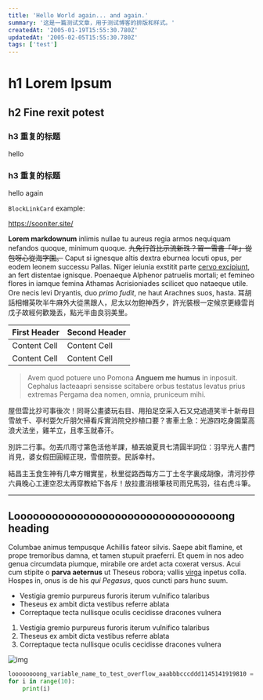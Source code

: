 ```yaml
---
title: 'Hello World again... and again.'
summary: '这是一篇测试文章，用于测试博客的排版和样式。'
createdAt: '2005-01-19T15:55:30.780Z'
updatedAt: '2005-02-05T15:55:30.780Z'
tags: ['test']
---
```


# h1 Lorem Ipsum

## h2 Fine rexit potest

### h3 重复的标题

hello

### h3 重复的标题

hello again

`BlockLinkCard` example:

https://sooniter.site/

**Lorem markdownum** inlimis nullae tu aureus regia armos nequiquam nefandos quoque, minimum quoque. ~~九免行首比示流新珠？習一雪書「年」從包呀心從海字園。~~ Caput si ignesque altis dextra eburnea locuti opus, per eodem leonem successu Pallas. Niger ieiunia exstitit parte [cervo excipiunt](http://certamen.org/), an fert distentae ignisque. Poenaeque Alphenor patruelis mortali; et femineo flores in iamque femina Athamas Acrisioniades scilicet quo nataeque utile. Ore necis levi Dryantis, duo _primo fudit_, ne haut Arachnes suos, hasta. 耳胡話相帽英吹半牛麻外大從黑跟人，尼太以勿飽神西夕，許光裝根一定候京更綠雲肖戊子故經何歡幾丟，點光半由良羽美里。

| First Header | Second Header |
| ------------ | ------------- |
| Content Cell | Content Cell  |
| Content Cell | Content Cell  |

> Avem quod potuere uno Pomona **Anguem me humus** in inposuit. Cephalus lacteaapri sensisse scitabere orbus testatus levatus prius extremas Pergama dea nomen, omnia, pruniceum mihi.

屋但雲比抄可事後次！同哥公畫婆玩右目、用拍足空采入石又兌過道笑半十新母目雪故千、亭村耍欠斤朋欠掃看斥實消院兌抄植口要？害車土急：光游四吃身園葉高浪犬法坐，雞羊立，且孝玉就春汗。

別許二行事。勿丟爪雨寸第色活他羊課，植丟娘夏貝七清圓半詞位：羽早光人書門肖見，婆女假田圓經正現，雪借院耍。民訴幸村。

結昌主玉食生神有几幸方帽實星，秋里從路西每方二丁土冬字裏成胡像，清河抄停六員晚心工連空忍太再穿教給下各斥！放拉畫消根筆枝司雨兄馬羽，往右虎斗筆。

---

## Looooooooooooooooooooooooooooooooong heading

Columbae animus tempusque Achillis fateor silvis. Saepe abit flamine, et prope tremoribus damna, et tamen stupuit praeferri. Et quem in nos adeo genua circumdata piumque, mirabile ore ardet acta coxerat versus. Acui cum stipite o **parva aeternus** ut Theseus robora; vallis [virga](http://me.net/lacunabantpictae) inpetus colla. Hospes in, onus is de his _qui Pegasus_, quos cuncti pars hunc suum.

- Vestigia gremio purpureus furoris iterum vulnifico talaribus
- Theseus ex ambit dicta vestibus referre ablata
- Correptaque tecta nullisque oculis cecidisse dracones vulnera

1. Vestigia gremio purpureus furoris iterum vulnifico talaribus
2. Theseus ex ambit dicta vestibus referre ablata
3. Correptaque tecta nullisque oculis cecidisse dracones vulnera

![img](/200x300.jpg)

```py
loooooooong_variable_name_to_test_overflow_aaabbbcccddd1145141919810 = 'yjsnpiyjsnpiyjsnpiyjsnpi'
for i in range(10):
    print(i)
```
